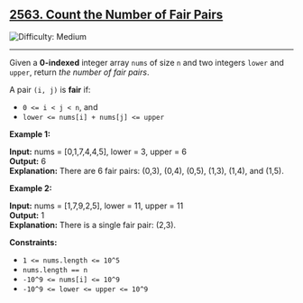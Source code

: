 ## [2563\. Count the Number of Fair Pairs](https://leetcode.com/problems/count-the-number-of-fair-pairs)

![Difficulty: Medium](https://img.shields.io/badge/Difficulty-Medium-orange)

---

Given a **0-indexed** integer array `nums` of size `n` and two integers `lower` and `upper`, return _the number of fair pairs_.

A pair `(i, j)` is **fair** if:

- `0 <= i < j < n`, and
- `lower <= nums[i] + nums[j] <= upper`

**Example 1:**

**Input:** nums = \[0,1,7,4,4,5\], lower = 3, upper = 6\
**Output:** 6\
**Explanation:** There are 6 fair pairs: (0,3), (0,4), (0,5), (1,3), (1,4), and (1,5).

**Example 2:**

**Input:** nums = \[1,7,9,2,5\], lower = 11, upper = 11\
**Output:** 1\
**Explanation:** There is a single fair pair: (2,3).

**Constraints:**

- `1 <= nums.length <= 10^5`
- `nums.length == n`
- `-10^9 <= nums[i] <= 10^9`
- `-10^9 <= lower <= upper <= 10^9`
